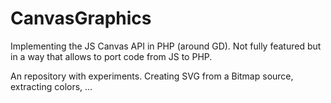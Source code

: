 # CanvasGraphics

Implementing the JS Canvas API in PHP (around GD). Not fully featured but in a way that allows to 
port code from JS to PHP.

An repository with experiments. Creating SVG from a Bitmap source, extracting colors, ... 
